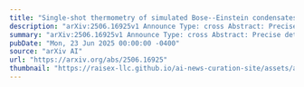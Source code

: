 ```yaml
---
title: "Single-shot thermometry of simulated Bose--Einstein condensates using artificial intelligence"
description: "arXiv:2506.16925v1 Announce Type: cross Abstract: Precise determination of thermodynamic parameters in ultracold Bose gases remains challenging due to the destructive nature of conventional measurement techniques and inherent experimental uncertainties. We demonstrate an artificial intelligence approach for rapid, non-destructive estimation of the chemical potential and temperature from single-shot, in situ imaged density profiles of finite-temperature Bose gases. Our convolutional neural network is trained exclusively on quasi-2D `pancake' condensates in harmonic trap configurations. It achieves parameter extraction within fractions of a second. The model also demonstrates zero-shot generalisation across both trap geometry and thermalisation dynamics, successfully estimating thermodynamic parameters for toroidally trapped condensates with errors of only a few nanokelvin despite no prior exposure to such geometries during training, and maintaining predictive accuracy during dynamic thermalisation processes after a relatively brief evolution without explicit training on non-equilibrium states. These results suggest that supervised learning can overcome traditional limitations in ultracold atom thermometry, with extension to broader geometric configurations, temperature ranges, and additional parameters potentially enabling comprehensive real-time analysis of quantum gas experiments. Such capabilities could significantly streamline experimental workflows whilst improving measurement precision across a range of quantum fluid systems."
summary: "arXiv:2506.16925v1 Announce Type: cross Abstract: Precise determination of thermodynamic parameters in ultracold Bose gases remains challenging due to the destructive nature of conventional measurement techniques and inherent experimental uncertainties. We demonstrate an artificial intelligence approach for rapid, non-destructive estimation of the chemical potential and temperature from single-shot, in situ imaged density profiles of finite-temperature Bose gases. Our convolutional neural network is trained exclusively on quasi-2D `pancake' condensates in harmonic trap configurations. It achieves parameter extraction within fractions of a second. The model also demonstrates zero-shot generalisation across both trap geometry and thermalisation dynamics, successfully estimating thermodynamic parameters for toroidally trapped condensates with errors of only a few nanokelvin despite no prior exposure to such geometries during training, and maintaining predictive accuracy during dynamic thermalisation processes after a relatively brief evolution without explicit training on non-equilibrium states. These results suggest that supervised learning can overcome traditional limitations in ultracold atom thermometry, with extension to broader geometric configurations, temperature ranges, and additional parameters potentially enabling comprehensive real-time analysis of quantum gas experiments. Such capabilities could significantly streamline experimental workflows whilst improving measurement precision across a range of quantum fluid systems."
pubDate: "Mon, 23 Jun 2025 00:00:00 -0400"
source: "arXiv AI"
url: "https://arxiv.org/abs/2506.16925"
thumbnail: "https://raisex-llc.github.io/ai-news-curation-site/assets/arxiv.png"
---
```


